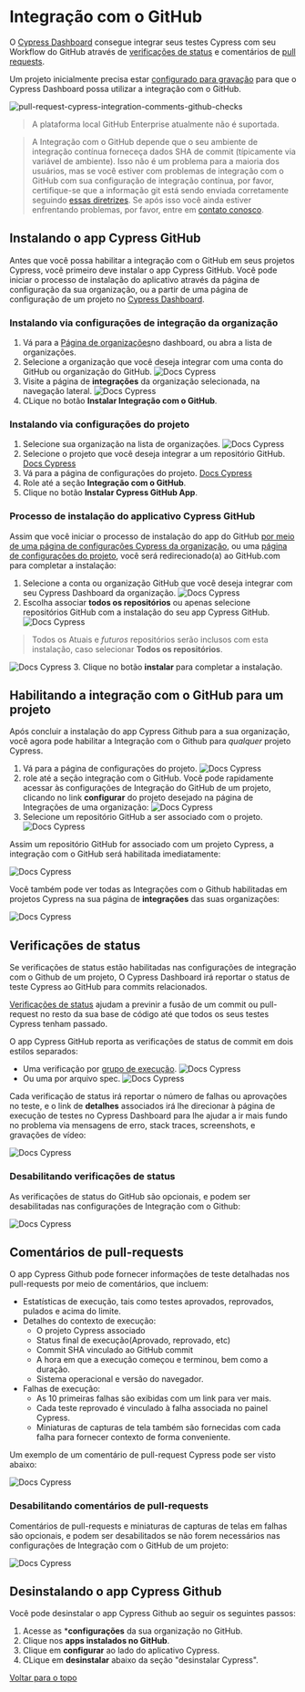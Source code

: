 # Integração com o GitHub

O [Cypress Dashboard](https://on.cypress.io/dashboard) consegue integrar seus testes Cypress
com seu Workflow do GitHub através de [verificações de status](#verificacoes-de-status)
e comentários de [pull requests](#comentarios-de-pull-requests). 

Um projeto inicialmente precisa estar [configurado para gravação](https://docs.cypress.io/guides/dashboard/projects)
para que o Cypress Dashboard possa utilizar a integração com o GitHub.

![pull-request-cypress-integration-comments-github-checks](https://docs.cypress.io/_nuxt/img/pull-request-cypress-integration-comments-github-checks.8fd68f7.jpg)

>A plataforma local GitHub Enterprise atualmente não é suportada.

>A Integração com o GitHub depende que o seu ambiente de integração contínua forneceça dados SHA de commit
(típicamente via variável de ambiente). Isso não é um problema para a maioria dos usuários,
mas se você estiver com problemas de integração com o GitHub com sua configuração de integração contínua,
por favor, certifique-se que a informação git está sendo enviada corretamente
seguindo [essas diretrizes](https://docs.cypress.io/guides/continuous-integration/introduction#Git-information).
Se após isso você ainda estiver enfrentando problemas, por favor, entre em [contato conosco](mailto:hello@cypress.io).

## Instalando o app Cypress GitHub

Antes que você possa habilitar a integração com o GitHub em seus projetos Cypress, você primeiro deve instalar
o app Cypress GitHub. Você pode iniciar o processo de instalação do aplicativo através da página de configuração
da sua organização, ou a partir de uma página de configuração de um projeto no [Cypress Dashboard](https://on.cypress.io/dashboard).

### Instalando via configurações de integração da organização

1. Vá para a [Página de organizações](https://dashboard.cypress.io/organizations)no dashboard, ou abra a lista de organizações.
2. Selecione a organização que você deseja integrar com uma conta do GitHub ou organização do GitHub.
![Docs Cypress](https://docs.cypress.io/_nuxt/img/select-cypress-organization.41ec503.png)
3. Visite a página de **integrações** da organização selecionada, na navegação lateral.
![Docs Cypress](https://docs.cypress.io/_nuxt/img/navigate-to-organization-integrations.0c43d75.png)
4. CLique no botão **Instalar Integração com o GitHub**.

### Instalando via configurações do projeto

1. Selecione sua organização na lista de organizações.
![Docs Cypress](https://docs.cypress.io/_nuxt/img/select-cypress-organization.41ec503.png)
2. Selecione o projeto que você deseja integrar a um repositório GitHub.
[Docs Cypress](https://docs.cypress.io/_nuxt/img/select-cypress-project.fe3b44b.png)
3. Vá para a página de configurações do projeto.
[Docs Cypress](https://docs.cypress.io/_nuxt/img/visit-project-settings.43a21a4.png)
4. Role até a seção **Integração com o GitHub**.
5. Clique no botão **Instalar Cypress GitHub App**.

### Processo de instalação do applicativo Cypress GitHub

Assim que você iniciar o processo de instalação do app do GitHub
[por meio de  uma página de configurações Cypress da organização](#instalando-via-cypress),
 ou uma [página de configurações do projeto](#instalando-via-projeto),
você será redirecionado(a) ao GitHub.com para completar a instalação:

1. Selecione a conta ou organização GitHub que você deseja integrar com seu Cypress Dashboard da organização.
![Docs Cypress](https://docs.cypress.io/_nuxt/img/select-gh-org.c083d7b.jpg)
2. Escolha associar **todos os repositórios** ou apenas selecione repositórios GitHub
com a instalação do seu app Cypress GitHub.
![Docs Cypress](https://docs.cypress.io/_nuxt/img/select-all-gh-repos.d0b1835.jpg)

> Todos os Atuais e *futuros* repositórios serão inclusos com esta instalação, caso selecionar **Todos os repositórios**.

![Docs Cypress](https://docs.cypress.io/_nuxt/img/select-gh-repos.3c71946.jpg)
3. Clique no botão **instalar** para completar a instalação.

## Habilitando a integração com o GitHub para um projeto

Após concluir a instalação do app Cypress Github para a sua organização, você agora pode habilitar
a Integração com o Github para *qualquer* projeto Cypress.

1. Vá para a página de configurações do projeto.
![Docs Cypress](https://docs.cypress.io/_nuxt/img/visit-project-settings.43a21a4.png)
2. role até a seção integração com o GitHub.
Você pode rapidamente acessar às configurações de Integração do GitHub de um projeto, clicando no link **configurar**
do projeto desejado na página de Integrações de uma organização:
![Docs Cypress](https://docs.cypress.io/_nuxt/img/org-settings-with-no-enabled-projects.bdbf46e.png)
3. Selecione um repositório GitHub a ser associado com o projeto.
![Docs Cypress](https://docs.cypress.io/_nuxt/img/project-settings-repo-selection.449e45a.png)

Assim um repositório GitHub for associado com um projeto Cypress,
a integração com o GitHub será habilitada imediatamente:

![Docs Cypress](https://docs.cypress.io/_nuxt/img/project-settings-selected-repo.9fc3a58.png)

Você também pode ver todas as Integrações com o Github habilitadas em projetos Cypress
na sua página de **integrações** das suas organizações:

![Docs Cypress](https://docs.cypress.io/_nuxt/img/org-settings-with-projects.57df6b0.png)

## Verificações de status

Se verificações de status estão habilitadas nas configurações de integração com o Github de um projeto,
O Cypress Dashboard irá reportar o status de teste Cypress ao GitHub para commits relacionados.

[Verificações de status](https://help.github.com/en/articles/about-status-checks)
ajudam a previnir a fusão de um commit ou pull-request no resto da sua base de código até que todos os seus testes Cypress
tenham passado.

O app Cypress GitHub reporta as verificações de status de commit em dois estilos separados:

- Uma verificação por [grupo de execução](#agrupando-execucoes-de-teste).
![Docs Cypress](https://docs.cypress.io/_nuxt/img/status-checks-per-group-failed.d1bc049.png)
- Ou uma por arquivo spec.
![Docs Cypress](https://docs.cypress.io/_nuxt/img/status-checks-per-spec.338a4ba.png)

Cada verificação de status irá reportar o número de falhas ou aprovações no teste, e o link de **detalhes** associados
irá lhe direcionar à página de execução de testes no Cypress Dashboard para lhe ajudar a ir mais fundo
no problema via mensagens de erro, stack traces, screenshots, e gravações de vídeo:

![Docs Cypress](https://docs.cypress.io/_nuxt/img/dashboard-fail-tab.bbc59ae.png)

### Desabilitando verificações de status

As verificações de status do GitHub são opcionais, e podem ser desabilitadas nas configurações de Integração com o Github:

![Docs Cypress](https://docs.cypress.io/_nuxt/img/status-check-settings.6d4b23e.png)

## Comentários de pull-requests

O app Cypress Github pode fornecer informações de teste detalhadas nos pull-requests por meio de comentários, que incluem:

- Estatísticas de execução, tais como testes aprovados, reprovados, pulados e acima do limite.
- Detalhes do contexto de execução:
    - O projeto Cypress associado
    - Status final de execução(Aprovado, reprovado, etc)
    - Commit SHA vinculado ao GitHub commit
    - A hora em que a execução começou e terminou, bem como a duração.
    - Sistema operacional e versão do navegador.
- Falhas de execução:
    - As 10 primeiras falhas são exibidas com um link para ver mais.
    - Cada teste reprovado é vinculado à falha associada no painel Cypress.
    - Miniaturas de capturas de tela também são fornecidas com cada falha para fornecer contexto de forma conveniente.

Um exemplo de um comentário de pull-request Cypress pode ser visto abaixo:

![Docs Cypress](https://docs.cypress.io/_nuxt/img/pr-comment-fail.047ae7e.jpg)

### Desabilitando comentários de pull-requests

Comentários de pull-requests e miniaturas de capturas de telas em falhas são opcionais, e podem ser desabilitados se não
forem necessários nas configurações de Integração com o GitHub de um projeto:

![Docs Cypress](https://docs.cypress.io/_nuxt/img/pr-comments-settings.0482e9b.png)

## Desinstalando o app Cypress Github

Você pode desinstalar o app Cypress Github ao seguir os seguintes passos:

1. Acesse as ***configurações** da sua organização no GitHub.
1. Clique nos **apps instalados no GitHub**.
1. Clique em **configurar** ao lado do aplicativo Cypress.
1. CLique em **desinstalar** abaixo da seção "desinstalar Cypress".

[Voltar para o topo](#integração-com-o-github)
